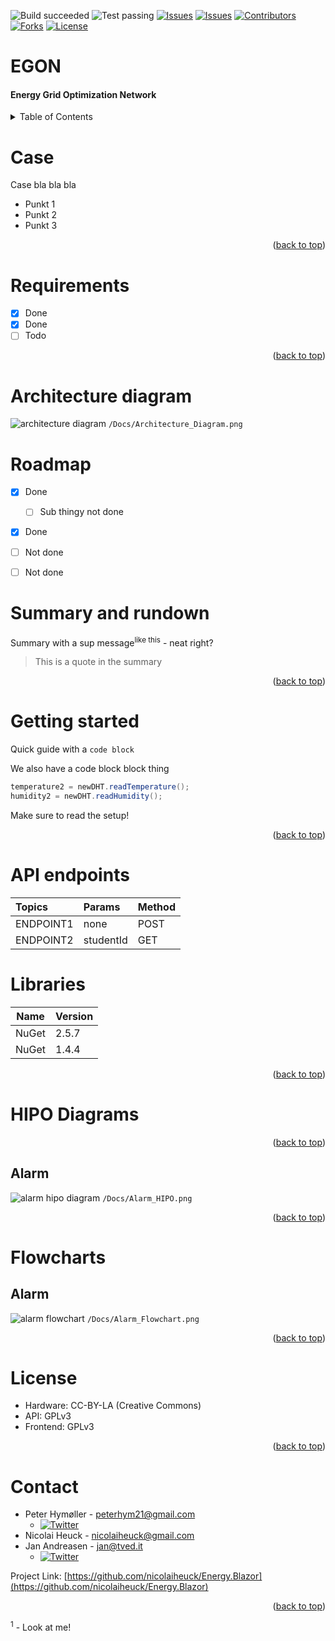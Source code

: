 ![Build succeeded][build-shield]
![Test passing][test-shield]
[![Issues][issues-shield]][issues-url]
[![Issues][closed-shield]][issues-url]
[![Contributors][contributors-shield]][contributors-url]
[![Forks][forks-shield]][forks-url]
[![License][license-shield]][license-url]

# EGON
#### Energy Grid Optimization Network
<!-- TABLE OF CONTENTS -->
<details>
  <summary>Table of Contents</summary>

- [Case](#case)
- [Requirements](#requirements)
- [Architecture diagram](#architecture-diagram)
- [Roadmap](#roadmap)
- [Summary and rundown](#summary-and-rundown)
- [Getting started](#getting-started)
- [API endpoints](#api-endpoints)
- [Libraries](#libraries)
- [HIPO Diagrams](#hipo-diagrams)
  - [Alarm](#alarm-1)
- [Flowcharts](#flowcharts)
  - [Alarm](#alarm-2)
- [License](#license)
- [Contact](#contact)
</details>

# Case
Case bla bla bla
* Punkt 1
* Punkt 2
* Punkt 3
<p align="right">(<a href="#top">back to top</a>)</p>

# Requirements
- [X] Done
- [X] Done
- [ ] Todo
<p align="right">(<a href="#top">back to top</a>)</p>

# Architecture diagram
![architecture diagram](/Docs/Architecture_Diagram.png)
`/Docs/Architecture_Diagram.png`

# Roadmap
- [X] Done
  - [ ] Sub thingy not done
- [X] Done
- [ ] Not done
- [ ] Not done


#  Summary and rundown
Summary with a sup message<sup>like this</sup> - neat right?
> This is a quote in the summary
<p align="right">(<a href="#top">back to top</a>)</p>


# Getting started
Quick guide with a `code block` 

We also have a code block block thing
```csharp
temperature2 = newDHT.readTemperature();
humidity2 = newDHT.readHumidity();
```

Make sure to read the setup!
<p align="right">(<a href="#top">back to top</a>)</p>



# API endpoints
| Topics                               | Params    | Method  |
| :----------------------------------- | :-------- | :------ |
| ENDPOINT1                            | none      | POST    |
| ENDPOINT2                            | studentId | GET     |

# Libraries
| Name               | Version | 
| ------------------ | ------- | 
| NuGet              | 2.5.7   | 
| NuGet              | 1.4.4   | 
<p align="right">(<a href="#top">back to top</a>)</p>


# HIPO Diagrams
<p align="right">(<a href="#top">back to top</a>)</p>

## Alarm
![alarm hipo diagram](/Docs/Alarm_HIPO.png)
`/Docs/Alarm_HIPO.png`
<p align="right">(<a href="#top">back to top</a>)</p>

# Flowcharts

## Alarm
![alarm flowchart](/Docs/Alarm_Flowchart.png)
`/Docs/Alarm_Flowchart.png`
<p align="right">(<a href="#top">back to top</a>)</p>


# License
* Hardware: CC-BY-LA (Creative Commons)
* API: GPLv3
* Frontend: GPLv3
<p align="right">(<a href="#top">back to top</a>)</p>

# Contact
- Peter Hymøller - peterhym21@gmail.com
  - [![Twitter][twitter-shield-ptr]][twitter-url-ptr]
- Nicolai Heuck - nicolaiheuck@gmail.com
- Jan Andreasen - jan@tved.it
  - [![Twitter][twitter-shield]][twitter-url]

Project Link: [https://github.com/nicolaiheuck/Energy.Blazor](https://github.com/nicolaiheuck/Energy.Blazor)
<p align="right">(<a href="#top">back to top</a>)</p>

<sup>1</sup> - Look at me!


<!-- MARKDOWN LINKS & IMAGES -->
<!-- https://www.markdownguide.org/basic-syntax/#reference-style-links -->
[build-shield]: https://img.shields.io/badge/Build-passed-brightgreen.svg
[test-shield]: https://img.shields.io/badge/Tests-passed-brightgreen.svg
[contributors-shield]: https://img.shields.io/github/contributors/nicolaiheuck/Energy.Blazor.svg?style=badge
[contributors-url]: https://github.com/nicolaiheuck/Energy.Blazor/graphs/contributors
[forks-shield]: https://img.shields.io/github/forks/nicolaiheuck/Energy.Blazor.svg?style=badge
[forks-url]: https://github.com/nicolaiheuck/Energy.Blazor/network/members
[issues-shield]: https://img.shields.io/github/issues/nicolaiheuck/Energy.Blazor.svg?style=badge
[closed-shield]: https://img.shields.io/github/issues-closed/nicolaiheuck/Energy.Blazor?label=%20
[issues-url]: https://github.com/nicolaiheuck/Energy.Blazor/issues
[license-shield]: https://img.shields.io/github/license/nicolaiheuck/Energy.Blazor.svg?style=badge
[license-url]: https://github.com/nicolaiheuck/Energy.Blazor/blob/master/LICENSE
[twitter-shield]: https://img.shields.io/twitter/follow/andreasen_jan?style=social
[twitter-url]: https://twitter.com/andreasen_jan
[twitter-shield-ptr]: https://img.shields.io/twitter/follow/peter_hym?style=social
[twitter-url-ptr]: https://twitter.com/peter_hym

